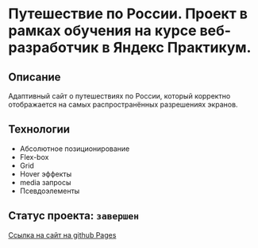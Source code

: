 # Путешествие по России. Проект в рамках обучения на курсе веб-разработчик в Яндекс Практикум.

## Описание
Адаптивный сайт о путешествиях по России, который корректно отображается на самых распространённых разрешениях экранов.

## Технологии
- Абсолютное позиционирование
- Flex-box
- Grid
- Hover эффекты
- media запросы
- Псевдоэлементы

## Статус проекта: `завершен`

[Ссылка на сайт на github Pages](https://jackyapa6eu.github.io/russian-travel/)
